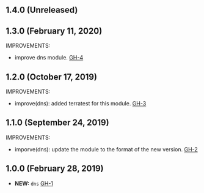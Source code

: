 ## 1.4.0 (Unreleased)
## 1.3.0 (February 11, 2020)

IMPROVEMENTS:

- improve dns module. [GH-4]( https://github.com/terraform-alicloud-modules/terraform-alicloud-dns/pull/4)

## 1.2.0 (October 17, 2019)

IMPROVEMENTS:

- improve(dns): added terratest for this module. [GH-3]( https://github.com/terraform-alicloud-modules/terraform-alicloud-dns/pull/3)

## 1.1.0 (September 24, 2019)

IMPROVEMENTS:

- imporve(dns): update the module to the format of the new version. [GH-2]( https://github.com/terraform-alicloud-modules/terraform-alicloud-dns/pull/2)

## 1.0.0 (February 28, 2019)
- **NEW:** `dns` [GH-1]( https://github.com/terraform-alicloud-modules/terraform-alicloud-dns/pull/1)
